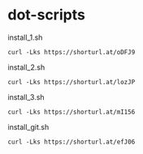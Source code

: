 # dot-scripts

install_1.sh

```curl -Lks https://shorturl.at/oDFJ9```

install_2.sh

```curl -Lks https://shorturl.at/lozJP```

install_3.sh

```curl -Lks https://shorturl.at/mI156```

install_git.sh

```curl -Lks https://shorturl.at/efJ06```
